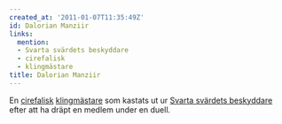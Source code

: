 ```yaml
---
created_at: '2011-01-07T11:35:49Z'
id: Dalorian Manziir
links:
  mention:
  - Svarta svärdets beskyddare
  - cirefalisk
  - klingmästare
title: Dalorian Manziir
---
```


En [cirefalisk][] [klingmästare] som kastats ut ur [Svarta svärdets beskyddare] efter att ha dräpt
en medlem under en duell.

  [cirefalisk]: cirefalisk
  [klingmästare]: klingmästare
  [Svarta svärdets beskyddare]: Svarta_svärdets_beskyddare